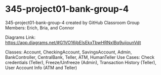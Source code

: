 # 345-project01-bank-group-4
345-project01-bank-group-4 created by GitHub Classroom
Group Members: Erich, Bria, and Connor

Diagrams Link: https://app.diagrams.net/#G1VO16jbEIsEkxTbwHRNxIBq9ujiounVdt


Classes: Account, CheckingAccount, SavingsAccount, Admin, BankController, CentralBank, Teller, ATM, HumanTeller
Use Cases: Check credentials (Teller), Freeze/Unfreeze (Admin), Transaction History (Teller), User Account Info (ATM and Teller)


